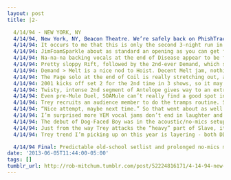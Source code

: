 ```yaml
---
layout: post
title: |2-

  4/14/94 - NEW YORK, NY
  4/14/94, New York, NY, Beacon Theatre. We’re safely back on PhishTracks, if you want to play along at home: http://www.phishtracks.com/shows/1994-04-14 …
  4/14/94: It occurs to me that this is only the second 3-night run in the project, after Roxy ‘93. Definitely nothing that crazy so far.
  4/14/94: JimFoamSparkle about as standard an opening as you can get for this era. Disease seems to have sped up to modern tempo.
  4/14/94: Na-na-na backing vocals at the end of Disease appear to be fading out as well. Those didn’t last long.
  4/14/94: Pretty sloppy Rift, followed by the 2nd-ever Demand, which sounds sloppy even when it’s played correctly.
  4/14/94: Demand > Melt is a nice nod to Hoist. Decent Melt jam, nothing unusual. Guy screaming for “Tube” afterwards may be time traveler.
  4/14/94: The Page solo at the end of Coil is really stretching out, and I love it. This one’s ~5 minutes, ft. a clever Foam tease at 9:15.
  4/14/94: 2001 kicks off set 2 for the 2nd time in 3 shows, so it may be back for good. Crowd on point for secret language in Antelope intro.
  4/14/94: Twisty, intense 2nd segment of Antelope gives way to an extra-dubby 3rd. Page steering the band more than usual.
  4/14/94: Even pre-Mule Duel, SOAMule can’t really find a good spot in a set. Here it’s a decent energy boost after a Horse > Silent.
  4/14/94: Trey recruits an audience member to do the tramps routine. Sounds like a liability nightmare.
  4/14/94: “Nice attempt, maybe next time.” So that went about as well as I would have predicted, I guess.
  4/14/94: I’m surprised more YEM vocal jams don’t end in laughter and an awkward “OK”.
  4/14/94: The debut of Dog-Faced Boy was in the acoustic/no-mics setup? I didn’t know that. I assume it’s interesting, can barely hear it.
  4/14/94: Just from the way Trey attacks the “heavy” part of Slave, it doesn’t sound like a dusty bustout any more.
  4/14/94: Trey trend I’m picking up on this year is layering - both DDL & segments where it sounds like he’s rhythm and lead simultaneously.

  4/14/94 Final: Predictable old-school setlist and prolonged no-mics make for an inconsistent show. Coil solo & Slave are the highlights.
date: '2013-06-05T11:44:00-05:00'
tags: []
tumblr_url: http://rob-mitchum.tumblr.com/post/52224816171/4-14-94-new-york-ny-4-14-94-new-york-ny
---
```

